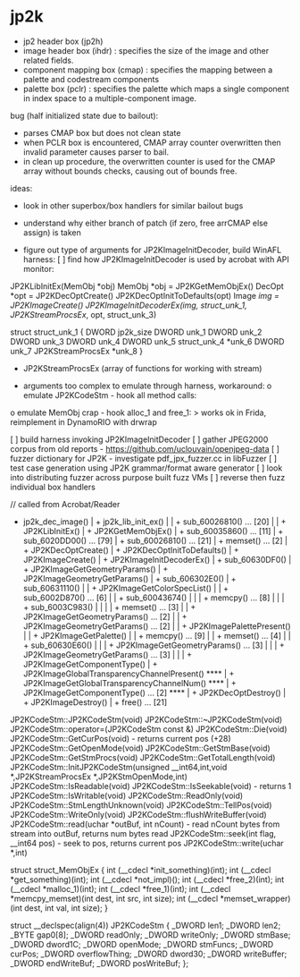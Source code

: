 # jp2k

- jp2 header box (jp2h)
- image header box (ihdr) : specifies the size of the image and other related fields.
- component mapping box (cmap) :  specifies the mapping between a palette and codestream components
- palette box (pclr) : specifies the palette which maps a single component in index space to a multiple-component image.

bug (half initialized state due to bailout):
- parses CMAP box but does not clean state
- when PCLR box is encountered, CMAP array counter overwritten then invalid parameter
  causes parser to bail.
- in clean up procedure, the overwritten counter is used for the CMAP array without
  bounds checks, causing out of bounds free.
  
ideas:
- look in other superbox/box handlers for similar bailout bugs
- understand why either branch of patch (if zero, free arrCMAP else assign) is taken

- figure out type of arguments for JP2KImageInitDecoder, build WinAFL harness:
[ ] find how JP2KImageInitDecoder is used by acrobat with API monitor:
 
JP2KLibInitEx(MemObj *obj)
MemObj *obj = JP2KGetMemObjEx()
DecOpt *opt = JP2KDecOptCreate()
JP2KDecOptInitToDefaults(opt)
Image *img = JP2KImageCreate()
JP2KImageInitDecoderEx(img, struct_unk_1, JP2KStreamProcsEx*, opt, struct_unk_3)

struct struct_unk_1 {
  DWORD jp2k_size
  DWORD unk_1
  DWORD unk_2
  DWORD unk_3
  DWORD unk_4
  DWORD unk_5
  struct_unk_4 *unk_6
  DWORD unk_7
  JP2KStreamProcsEx *unk_8 
}

- JP2KStreamProcsEx (array of functions for working with stream)

- arguments too complex to emulate through harness, workaround:
o emulate JP2KCodeStm - hook all method calls:
    > 
o emulate MemObj crap - hook alloc_1 and free_1:
    > works ok in Frida, reimplement in DynamoRIO with drwrap

[ ] build harness invoking JP2KImageInitDecoder	
[ ] gather JPEG2000 corpus from old reports
    - https://github.com/uclouvain/openjpeg-data
[ ] fuzzer dictionary for JP2K
    - investigate pdf_jpx_fuzzer.cc in libFuzzer
[ ] test case generation using JP2K grammar/format aware generator
[ ] look into distributing fuzzer across purpose built fuzz VMs
[ ] reverse then fuzz individual box handlers

// called from Acrobat/Reader
+ jp2k_dec_image()
|   + jp2k_lib_init_ex()
|   |   + sub_60026810() ... [20]
|   |   + JP2KLibInitEx()
|   + JP2KGetMemObjEx()
|   + sub_60035860() ... [11]
|   + sub_6020DD00() ... [79]
|   + sub_60026810() ... [21]
|   + memset() ... [2]
|   + JP2KDecOptCreate()
|   + JP2KDecOptInitToDefaults()
|   + JP2KImageCreate()
|   + JP2KImageInitDecoderEx()
|   + sub_60630DF0()
|   + JP2KImageGetGeometryParams()
|   + JP2KImageGeometryGetParams()
|   + sub_606302E0()
|   + sub_60631110()
|   |   + JP2KImageGetColorSpecList()
|   |   + sub_6002D870() ... [6]
|   |   + sub_60043674()
|   |   |   + memcpy() ... [8]
|   |   |   + sub_6003C983()
|   |   |   |   + memset() ... [3]
|   |   + JP2KImageGetGeometryParams() ... [2]
|   |   + JP2KImageGeometryGetParams() ... [2]
|   |   + JP2KImagePalettePresent()
|   |   + JP2KImageGetPalette()
|   |   + memcpy() ... [9]
|   |   + memset() ... [4]
|   |   + sub_60630E60()
|   |   |   + JP2KImageGetGeometryParams() ... [3]
|   |   |   + JP2KImageGeometryGetParams() ... [3]
|   |   |   + JP2KImageGetComponentType()
|   + JP2KImageGlobalTransparencyChannelPresent() ****
|   + JP2KImageGetGlobalTransparencyChannelNum() ****
|   + JP2KImageGetComponentType() ... [2] ****
|   + JP2KDecOptDestroy()
|   + JP2KImageDestroy()
|   + free() ... [21]


JP2KCodeStm::JP2KCodeStm(void)
JP2KCodeStm::~JP2KCodeStm(void)
JP2KCodeStm::operator=(JP2KCodeStm const &)
JP2KCodeStm::Die(void)
JP2KCodeStm::GetCurPos(void) - returns current pos (+28)
JP2KCodeStm::GetOpenMode(void)
JP2KCodeStm::GetStmBase(void)
JP2KCodeStm::GetStmProcs(void)
JP2KCodeStm::GetTotalLength(void)
JP2KCodeStm::InitJP2KCodeStm(unsigned __int64,int,void *,JP2KStreamProcsEx *,JP2KStmOpenMode,int)
JP2KCodeStm::IsReadable(void)
JP2KCodeStm::IsSeekable(void) - returns 1
JP2KCodeStm::IsWritable(void)
JP2KCodeStm::ReadOnly(void)
JP2KCodeStm::StmLengthUnknown(void)
JP2KCodeStm::TellPos(void)
JP2KCodeStm::WriteOnly(void)
JP2KCodeStm::flushWriteBuffer(void)
JP2KCodeStm::read(uchar *outBuf, int nCount) - read nCount bytes from stream into outBuf, returns num bytes read
JP2KCodeStm::seek(int flag, __int64 pos) - seek to pos, returns current pos
JP2KCodeStm::write(uchar *,int)

struct struct_MemObjEx {
    int (__cdecl *init_something)(int);
    int (__cdecl *get_something)(int);
    int (__cdecl *not_impl)();
    int (__cdecl *free_2)(int);
    int (__cdecl *malloc_1)(int);
    int (__cdecl *free_1)(int);
    int (__cdecl *memcpy_memset)(int dest, int src, int size);
    int (__cdecl *memset_wrapper)(int dest, int val, int size);
}

struct __declspec(align(4)) JP2KCodeStm
{
  _DWORD len1;
  _DWORD len2;
  _BYTE gap0[8];
  _DWORD readOnly;
  _DWORD writeOnly;
  _DWORD stmBase;
  _DWORD dword1C;
  _DWORD openMode;
  _DWORD stmFuncs;
  _DWORD curPos;
  _DWORD overflowThing;
  _DWORD dword30;
  _DWORD writeBuffer;
  _DWORD endWriteBuf;
  _DWORD posWriteBuf;
};
